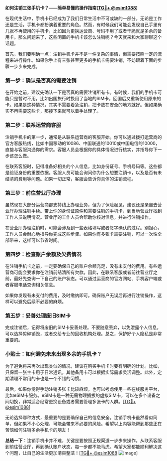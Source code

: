 **如何注销三张手机卡？——简单易懂的操作指南[[TG💪+ @esim1088](https://t.me/s/esim1088)]**

在现代生活中，手机卡已经成为了我们日常生活中不可或缺的一部分。无论是工作还是生活，手机卡都扮演着重要的角色。然而，有时候我们可能会发现自己手里有几张不再使用的手机卡，比如因为更换运营商、号码不用了或者干脆就是多余的备用卡。那么问题来了，这些闲置的手机卡该怎么注销呢？今天就来和大家聊聊这个话题。

首先，我们要明确一点：注销手机卡并不是一件复杂的事情，但需要按照一定的流程来进行操作。如果你手上有三张甚至更多的手机卡需要注销，不妨跟着下面的步骤一步步来完成。

### 第一步：确认是否真的需要注销

在开始之前，建议先确认一下是否真的需要注销所有卡。有时候，我们的手机卡可能只是暂时不用，比如出国旅行时换用了当地的SIM卡，回国后又重新使用原来的卡。如果是这种情况，其实不需要着急注销，把卡放在安全的地方就好。但如果确实不再需要这些卡，那接下来就可以着手处理了。

### 第二步：联系运营商客服

注销手机卡的第一步，通常是从联系运营商的客服开始。你可以通过拨打运营商的官方客服热线，比如中国移动的10086、中国联通的10010或中国电信的10000，直接与客服沟通你的需求。客服人员会根据你的具体情况进行核实，并指导你下一步该怎么做。

在联系客服时，记得准备好相关的个人信息，比如身份证号、手机号码等。这些都是验证身份的重要依据。客服人员可能会询问你为什么想要注销卡，以及是否有未结清的费用等问题。如果一切正常，客服会告诉你具体的注销流程。

### 第三步：前往营业厅办理

虽然现在大部分运营商都支持线上办理业务，但为了保险起见，建议还是亲自去营业厅办理注销手续。带上你的身份证原件和需要注销的手机卡，到当地营业厅找到工作人员说明情况。营业厅的工作人员会帮助你核对信息，并进行注销操作。

在营业厅办理注销时，可能会涉及到一些表格填写或者签字确认的过程。别担心，工作人员会耐心地指导你完成这些步骤。如果你有多张卡需要注销，可以一次性全部带来，这样可以节省时间。

### 第四步：检查账户余额及欠费情况

在注销手机卡之前，一定要确保自己的账户余额充足，没有未支付的费用。有些运营商可能会要求你在注销前结清所有欠款。因此，在联系客服或者前往营业厅之前，最好先查询一下自己的账户状态。可以通过运营商的官方网站、手机客户端或者客服电话查询相关信息。

如果你发现有未支付的费用，及时缴纳即可。确保账户无误后再进行注销操作，这样可以避免后续不必要的麻烦。

### 第五步：妥善处理废旧SIM卡

完成注销后，记得将废旧的SIM卡妥善处理。不要随意丢弃，以免泄露个人信息。可以选择剪碎销毁，或者交给专业的回收机构处理。总之，保护好个人隐私是非常重要的。

### 小贴士：如何避免未来出现多余的手机卡？

为了避免将来再次出现类似的情况，建议在购买手机卡时要有明确的计划。比如，只保留一张主卡用于日常通讯，其他备用卡可以根据实际需求灵活调整。此外，定期清理不常用的卡也是一个不错的习惯。

最后，如果你觉得手动注销多张卡比较麻烦，也可以考虑使用一些在线服务平台，比如eSIM卡服务。eSIM卡是一种无需物理插拔的虚拟SIM卡，可以在多个设备之间切换，非常适合经常更换设备或者需要管理多张卡的人群。[[TG💪+ @esim1088](https://t.me/s/esim1088)]

无论选择哪种方式，最重要的是要确保自己的信息安全。注销手机卡虽然看似简单，但如果不小心处理，可能会带来不必要的风险。希望以上内容能帮到那些正在苦恼如何注销多余手机卡的朋友！

**总结一下**：注销手机卡并不难，关键是要按照正规渠道一步步来操作。从联系客服到前往营业厅，再到确认账户状态，每一步都不能马虎。希望大家都能顺利解决这个问题，让自己的生活更加清爽整洁！[[TG💪+ @esim1088](https://t.me/s/esim1088) ![Image](https://i.postimg.cc/4NQfJmqS/Snipaste-2025-05-13-00-14-12.png)]